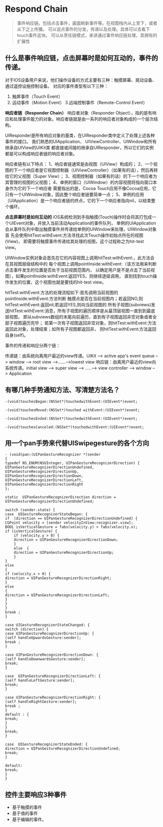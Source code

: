 # Respond Chain
>事件响应链。包括点击事件，画面刷新事件等。在视图栈内从上至下，或者从下之上传播。 可以说点事件的分发，传递以及处理。具体可以去看下touch事件这块。 可以从责任链模式，来讲通过事件响应链处理，其拥有的扩展性

## 什么是事件响应链，点击屏幕时是如何互动的，事件的传递。

对于IOS设备用户来说，他们操作设备的方式主要有三种：触摸屏幕、晃动设备、通过遥控设施控制设备。 对应的事件类型有以下三种：

1. 触屏事件（Touch Event）
2. 运动事件（Motion Event）
3.远端控制事件（Remote-Control Event）

**响应者链（Responder Chain）** 响应者对象（Responder Object），指的是有响应和处理事件能力的对象。响应者链就是由一系列的响应者对象构成的一个层次结构。

UIResponder是所有响应对象的基类，在UIResponder类中定义了处理上述各种事件的接口。 我们熟悉的UIApplication、 UIViewController、UIWindow和所有继承自UIView的UIKit类 都直接或间接的继承自UIResponder，所以它们的实例都是可以构成响应者链的响应者对象。

响应者链有以下特点： 1、响应者链通常是由视图（UIView）构成的； 2、一个视图的下一个响应者是它视图控制器（UIViewController）（如果有的话），然后再转给它的父视图（Super View）； 3、视图控制器（如果有的话）的下一个响应者为其管理的视图的父视图； 4、单例的窗口（UIWindow）的内容视图将指向窗口本身作为它的下一个响应者 需要指出的是，Cocoa Touch应用不像Cocoa应用，它只有一个UIWindow对象，因此整个响应者链要简单一点； 5、单例的应用（UIApplication）是一个响应者链的终点，它的下一个响应者指向nil，以结束整个循环。

**点击屏幕时是如何互动的** iOS系统检测到手指触摸(Touch)操作时会将其打包成一个UIEvent对象，并放入当前活动Application的事件队列， 单例的UIApplication会从事件队列中取出触摸事件并传递给单例的UIWindow来处理，UIWindow对象首 先会使用hitTest:withEvent:方法寻找此次Touch操作初始点所在的视图(View)， 即需要将触摸事件传递给其处理的视图，这个过程称之为hit-test view。

UIWindow实例对象会首先在它的内容视图上调用hitTest:withEvent:，此方法会在其视图层级结构中的 每个视图上调用pointInside:withEvent:（该方法用来判断点击事件发生的位置是否处于当前视图范围内， 以确定用户是不是点击了当前视图），如果pointInside:withEvent:返回YES，则继续逐级调用， 直到找到touch操作发生的位置，这个视图也就是要找的hit-test view。

hitTest:withEvent:方法的处理流程如下:首先调用当前视图的pointInside:withEvent:方法判断 触摸点是否在当前视图内；若返回NO,则hitTest:withEvent:返回nil;若返回YES,则向当前视图的 所有子视图(subviews)发送hitTest:withEvent:消息，所有子视图的遍历顺序是从最顶层视图一直到到最底层视图， 即从subviews数组的末尾向前遍历，直到有子视图返回非空对象或者全部子视图遍历完毕； 若第一次有子视图返回非空对象，则hitTest:withEvent:方法返回此对象，处理结束；如所有子视图都返回非， 则hitTest:withEvent:方法返回自身(self)。

事件的传递和响应分两个链：

传递链：由系统向离用户最近的view传递。UIKit –> active app's event queue –> window –> root view –>......–>lowest view 响应链：由离用户最近的view向系统传递。initial view –> super view –> .....–> view controller –> window –> Application

## 有哪几种手势通知方法、写清楚方法名？

```objc
-(void)touchesBegan:(NSSet*)touchedwithEvent:(UIEvent*)event;

-(void)touchesMoved:(NSSet*)touched withEvent:(UIEvent*)event;

-(void)touchesEnded:(NSSet*)touchedwithEvent:(UIEvent*)event;

-(void)touchesCanceled:(NSSet*)touchedwithEvent:(UIEvent*)event;
```
## 用一个pan手势来代替UISwipegesture的各个方向

```objc
- (void)pan:(UIPanGestureRecognizer *)sender
{
typedef NS_ENUM(NSUInteger, UIPanGestureRecognizerDirection) {
UIPanGestureRecognizerDirectionUndefined,
UIPanGestureRecognizerDirectionUp,
UIPanGestureRecognizerDirectionDown,
UIPanGestureRecognizerDirectionLeft,
UIPanGestureRecognizerDirectionRight
};

static  UIPanGestureRecognizerDirection direction = UIPanGestureRecognizerDirectionUndefined;

switch (sender.state) {
case  UIGestureRecognizerStateBegan: {
if  (direction == UIPanGestureRecognizerDirectionUndefined) {
CGPoint velocity = [sender velocityInView:recognizer.view];
BOOL isVerticalGesture = fabs(velocity.y) > fabs(velocity.x);
if (isVerticalGesture) {
    if (velocity.y > 0) {
    direction = UIPanGestureRecognizerDirectionDown;
    }    
    else  {
    direction = UIPanGestureRecognizerDirectionUp;
    }
}
else
{
if (velocity.x > 0) {
direction = UIPanGestureRecognizerDirectionRight;
}
else
{
direction = UIPanGestureRecognizerDirectionLeft;
}
}
}
break ;
}

case UIGestureRecognizerStateChanged: {
switch (direction) {
case UIPanGestureRecognizerDirectionUp: {
[self handleUpwardsGesture:sender];
break ;
}

case UIPanGestureRecognizerDirectionDown: {
[self handleDownwardsGesture:sender];
break;
}

case  UIPanGestureRecognizerDirectionLeft: {
[self handleLeftGesture:sender];
break;
}

case UIPanGestureRecognizerDirectionRight: {
[self handleRightGesture:sender];
break ;
}
default : {
break;
}
}
break;
}

case  UIGestureRecognizerStateEnded: {
direction = UIPanGestureRecognizerDirectionUndefined;  
break;
}

default:
break;
}
}
```
## 控件主要响应3种事件

- 基于触摸的事件
- 基于值的事件
- 基于编辑的事件。
